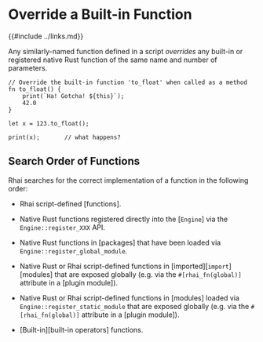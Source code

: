 Override a Built-in Function
===========================

{{#include ../links.md}}

Any similarly-named function defined in a script _overrides_ any built-in or registered
native Rust function of the same name and number of parameters.

```js,no_run
// Override the built-in function 'to_float' when called as a method
fn to_float() {
    print(`Ha! Gotcha! ${this}`);
    42.0
}

let x = 123.to_float();

print(x);       // what happens?
```


Search Order of Functions
-------------------------

Rhai searches for the correct implementation of a function in the following order:

* Rhai script-defined [functions].

* Native Rust functions registered directly into the [`Engine`] via the `Engine::register_XXX` API.

* Native Rust functions in [packages] that have been loaded via `Engine::register_global_module`.

* Native Rust or Rhai script-defined functions in [imported][`import`] [modules] that are
  exposed globally (e.g. via the `#[rhai_fn(global)]` attribute in a [plugin module]).

* Native Rust or Rhai script-defined functions in [modules] loaded via `Engine::register_static_module`
  that are exposed globally (e.g. via the `#[rhai_fn(global)]` attribute in a [plugin module]).

* [Built-in][built-in operators] functions.
